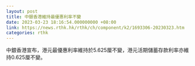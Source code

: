 ```yaml
---
layout: post
title: 中銀香港維持最優惠利率不變
date: 2023-03-23 18:16:54.000000000 +08:00
link: https://news.rthk.hk/rthk/ch/component/k2/1693306-20230323.htm
categories: rthk
---
```


中銀香港宣布，港元最優惠利率維持於5.625厘不變，港元活期儲蓄存款利率亦維持0.625厘不變。
